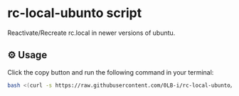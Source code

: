 # rc-local-ubunto script

Reactivate/Recreate rc.local in newer versions of ubuntu.

## ⚙️ Usage

Click the copy button and run the following command in your terminal:

```bash
bash <(curl -s https://raw.githubusercontent.com/0LB-i/rc-local-ubunto/main/rc-local-ubunto.sh)
